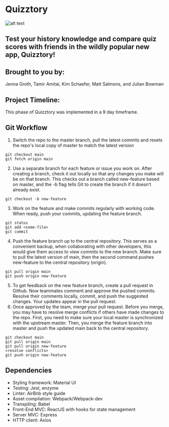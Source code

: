 # Quizztory

![alt text](https://github.com/[username]/[reponame]/blob/[branch]/image.jpg?raw=true)

## Test your history knowledge and compare quiz scores with friends in the wildly popular new app, Quizztory!

## Brought to you by:
Jenna Groth, Tamir Amitai, Kim Schaefer, Matt Salmons, and Julian Bowman

## Project Timeline:
This phase of Quizztory was implemented in a 9 day timeframe.


## Git Workflow
1) Switch the repo to the master branch, pull the latest commits and resets the repo's local copy of master to match the latest version
```
git checkout main
git fetch origin main
```
2) Use a separate branch for each feature or issue you work on. After creating a branch, check it out locally so that any changes you make will be on that branch. This checks out a branch called new-feature based on master, and the -b flag tells Git to create the branch if it doesn’t already exist.
```
git checkout -b new-feature
```
3) Work on the feature and make commits regularly with working code. When ready, push your commits, updating the feature branch.
```
git status
git add <some-file>
git commit
```
4) Push the feature branch up to the central repository. This serves as a convenient backup, when collaborating with other developers, this would give them access to view commits to the new branch. Make sure to pull the latest version of main, then the second command pushes new-feature to the central repository (origin).
```
git pull origin main
git push origin new-feature
```
5) To get feedback on the new feature branch, create a pull request in Github. Now teammates comment and approve the pushed commits. Resolve their comments locally, commit, and push the suggested changes. Your updates appear in the pull request.
6) Once approved by the team, merge your pull request. Before you merge, you may have to resolve merge conflicts if others have made changes to the repo. First, you need to make sure your local master is synchronized with the upstream master. Then, you merge the feature branch into master and push the updated main back to the central repository.
```
git checkout main
git pull origin main
git pull origin new-feature
<resolve conflicts>
git push origin new-feature
```

## Dependencies
- Styling framework: Material UI
- Testing: Jest, enzyme
- Linter: AirBnb style guide
- Asset compilation: Webpack/Webpack-dev
- Transpiling: Babel
- Front-End MVC: ReactJS with hooks for state management
- Server MVC: Express
- HTTP client: Axios
